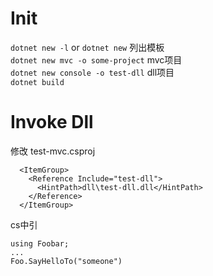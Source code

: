 # Init
`dotnet new -l` or `dotnet new` 列出模板  
`dotnet new mvc -o some-project` mvc项目  
`dotnet new console -o test-dll` dll项目  
`dotnet build`
# Invoke Dll  
修改 test-mvc.csproj
```
  <ItemGroup>
    <Reference Include="test-dll">
      <HintPath>dll\test-dll.dll</HintPath>
    </Reference>
  </ItemGroup>
```
cs中引
```
using Foobar;
...
Foo.SayHelloTo("someone")
```
